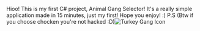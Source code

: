 Hioo!
This is my first C# project, Animal Gang Selector!
It's a really simple application made in 15 minutes, just my first!
Hope you enjoy! :)
P.S (Btw if you choose chocken you're not hacked :D)![Turkey Gang Icon](https://user-images.githubusercontent.com/91488137/156937747-ad222005-b417-4a20-a591-28d809a88a44.png)
